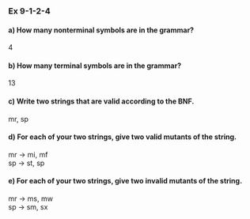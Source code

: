 ### Ex 9-1-2-4

#### a) How many nonterminal symbols are in the grammar? 
4

#### b) How many terminal symbols are in the grammar?
13

#### c) Write two strings that are valid according to the BNF.
mr, sp

#### d) For each of your two strings, give two valid mutants of the string. 
mr -> mi, mf  
sp -> st, sp

#### e) For each of your two strings, give two invalid mutants of the string.
mr -> ms, mw  
sp -> sm, sx
